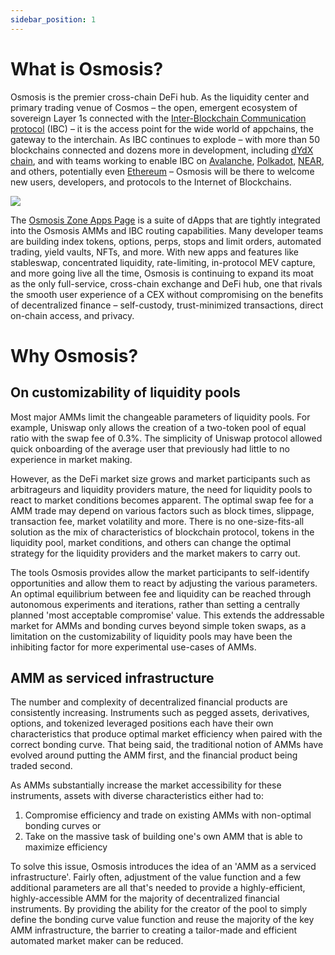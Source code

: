 ```yaml
---
sidebar_position: 1
---
```

# What is Osmosis?

Osmosis is the premier cross-chain DeFi hub. As the liquidity center and primary trading venue of Cosmos – the open, emergent ecosystem of sovereign Layer 1s connected with the [Inter-Blockchain Communication protocol](https://www.ibcprotocol.dev/) (IBC) – it is the access point for the wide world of appchains, the gateway to the interchain.
As IBC continues to explode – with more than 50 blockchains connected and dozens more in development, including [dYdX chain](https://dydx.exchange/blog/dydx-chain), and with teams working to enable IBC on [Avalanche](https://www.landslide.network/), [Polkadot](https://docs.composable.finance/products/centauri-overview/), [NEAR](https://medium.com/composable-finance/near-foundation-issues-grant-to-composable-for-extending-ibc-to-near-via-the-centauri-bridge-e1d6c291ffb8), and others, potentially even [Ethereum](https://ethresear.ch/t/bringing-ibc-to-ethereum-using-zk-snarks/13634) – Osmosis will be there to welcome new users, developers, and protocols to the Internet of Blockchains.

![](../../assets/welcome.png)

The [Osmosis Zone Apps Page](https://app.osmosis.zone/apps) is a suite of dApps that are tightly integrated into the Osmosis AMMs and IBC routing capabilities. Many developer teams are building index tokens, options, perps, stops and limit orders, automated trading, yield vaults, NFTs, and more.
With new apps and features like stableswap, concentrated liquidity, rate-limiting, in-protocol MEV capture, and more going live all the time, Osmosis is continuing to expand its moat as the only full-service, cross-chain exchange and DeFi hub, one that rivals the smooth user experience of a CEX without compromising on the benefits of decentralized finance – self-custody, trust-minimized transactions, direct on-chain access, and privacy.


# Why Osmosis?

## On customizability of liquidity pools
Most major AMMs limit the changeable parameters of liquidity pools. For example, Uniswap only allows the creation of a two-token pool of equal ratio with the swap fee of 0.3%. The simplicity of Uniswap protocol allowed quick onboarding of the average user that previously had little to no experience in market making.

However, as the DeFi market size grows and market participants such as arbitrageurs and liquidity providers mature, the need for liquidity pools to react to market conditions becomes apparent. The optimal swap fee for a AMM trade may depend on various factors such as block times, slippage, transaction fee, market volatility and more. There is no one-size-fits-all solution as the mix of characteristics of blockchain protocol, tokens in the liquidity pool, market conditions, and others can change the optimal strategy for the liquidity providers and the market makers to carry out.

The tools Osmosis provides allow the market participants to self-identify opportunities and allow them to react by adjusting the various parameters. An optimal equilibrium between fee and liquidity can be reached through autonomous experiments and iterations, rather than setting a centrally planned 'most acceptable compromise' value. This extends the addressable market for AMMs and bonding curves beyond simple token swaps, as a limitation on the customizability of liquidity pools may have been the inhibiting factor for more experimental use-cases of AMMs.

## AMM as serviced infrastructure
The number and complexity of decentralized financial products are consistently increasing. Instruments such as pegged assets, derivatives, options, and tokenized leveraged positions each have their own characteristics that produce optimal market efficiency when paired with the correct bonding curve. That being said, the traditional notion of AMMs have evolved around putting the AMM first, and the financial product being traded second.

As AMMs substantially increase the market accessibility for these instruments, assets with diverse characteristics either had to:
1. Compromise efficiency and trade on existing AMMs with non-optimal bonding curves or
2. Take on the massive task of building one's own AMM that is able to maximize efficiency

To solve this issue, Osmosis introduces the idea of an 'AMM as a serviced infrastructure'. Fairly often, adjustment of the value function and a few additional parameters are all that's needed to provide a highly-efficient, highly-accessible AMM for the majority of decentralized financial instruments. By providing the ability for the creator of the pool to simply define the bonding curve value function and reuse the majority of the key AMM infrastructure, the barrier to creating a tailor-made and efficient automated market maker can be reduced.
